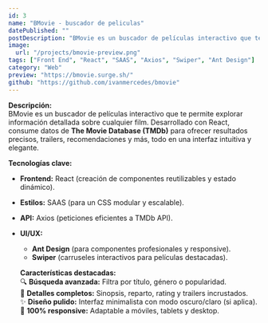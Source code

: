 ```yaml
---
id: 3
name: "BMovie - buscador de peliculas"
datePublished: ""
postDescription: "BMovie es un buscador de películas interactivo que te permite explorar información detallada sobre cualquier film. "
image:
  url: "/projects/bmovie-preview.png"
tags: ["Front End", "React", "SAAS", "Axios", "Swiper", "Ant Design"]
category: "Web"
preview: "https://bmovie.surge.sh/"
github: "https://github.com/ivanmercedes/bmovie"
---
```


**Descripción:**  
BMovie es un buscador de películas interactivo que te permite explorar información detallada sobre cualquier film. Desarrollado con React, consume datos de **The Movie Database (TMDb)** para ofrecer resultados precisos, trailers, recomendaciones y más, todo en una interfaz intuitiva y elegante.

**Tecnologías clave:**

- **Frontend:** React (creación de componentes reutilizables y estado dinámico).
- **Estilos:** SAAS (para un CSS modular y escalable).
- **API:** Axios (peticiones eficientes a TMDb API).
- **UI/UX:**

  - **Ant Design** (para componentes profesionales y responsive).
  - **Swiper** (carruseles interactivos para películas destacadas).

  **Características destacadas:**  
  🔍 **Búsqueda avanzada:** Filtra por título, género o popularidad.  
  🎥 **Detalles completos:** Sinopsis, reparto, rating y trailers incrustados.  
  ✨ **Diseño pulido:** Interfaz minimalista con modo oscuro/claro (si aplica).  
  📱 **100% responsive:** Adaptable a móviles, tablets y desktop.
